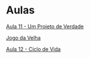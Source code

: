 # Aulas

[Aula 11 - Um Projeto de Verdade](https://raro-academy-react.web.app/#/aulas/aula_9)

[Jogo da Velha](https://github.com/angelicaalbuquerque/tic-tac-toe_raro-academy)

[Aula 12 - Ciclo de Vida](https://raro-academy-react.web.app/#/aulas/aula_10)
